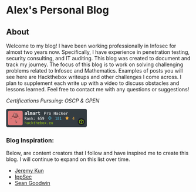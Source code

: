 
# Alex's Personal Blog

## About
Welcome to my blog! I have been working professionally in Infosec for almost two years now. Specifically, I have experience in penetration testing, security consulting, and IT auditing. This blog was created to document and track my journey. The  focus of this blog is to work on solving challenging problems related to Infosec and Mathematics. Examples of posts you will see here are Hackthebox writeups and other challenges I come across. I plan to supplement each write up with a video to discuss obstacles and lessons learned. Feel free to contact me with any questions or suggestions!

*Certifications Pursuing: OSCP & GPEN*

![Hack the Box](/assets/hacker-rank.png "Hack the Box Rank")


### Blog Inspiration: 
Below, are content creators that I follow and have inspired me to create this blog. I will continue to expand on this list over time. 

- [Jeremy Kun](https://jeremykun.com/)
- [IppSec](https://www.youtube.com/channel/UCa6eh7gCkpPo5XXUDfygQQA)
- [Sean Goodwin](https://seangoodwin.blog/)
